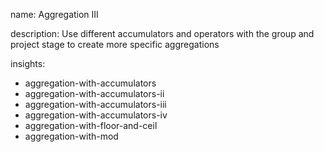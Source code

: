 name: Aggregation III

description: Use different accumulators and operators with the group and project stage to create more specific aggregations

insights:
  - aggregation-with-accumulators
  - aggregation-with-accumulators-ii
  - aggregation-with-accumulators-iii
  - aggregation-with-accumulators-iv
  - aggregation-with-floor-and-ceil
  - aggregation-with-mod
